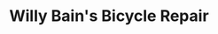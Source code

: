 ---
title: "Willy Bain's Bicycle Repair"
url: /glasgow/willy-bains-bicycle-repair/
shop: bicycle
---